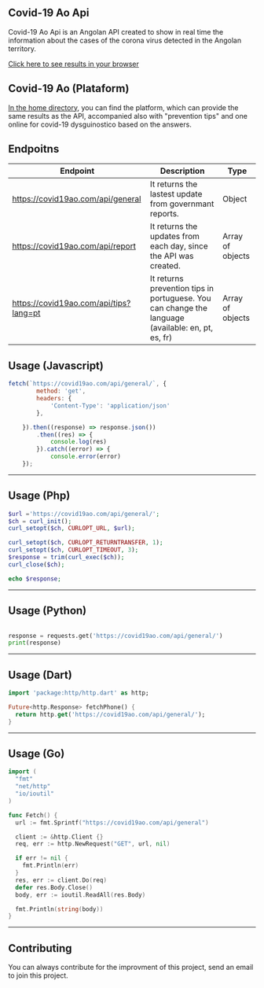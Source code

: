 

## Covid-19 Ao Api

Covid-19 Ao Api is an Angolan API created to show in real time the information about the cases of the corona virus detected in the Angolan territory.

[Click here to see results in your browser](https://covid19ao.com/api/general)

## Covid-19 Ao (Plataform)
[In the home directory](https://covid19ao.com/), you can find the platform, which can provide the same results as the API, accompanied also with "prevention tips" and one online for covid-19 dysguinostico based on the answers.

## Endpoitns
| Endpoint       | Description   | Type     |
| ---            | ---           | ---      | 
| https://covid19ao.com/api/general | It returns the lastest update from governmant reports. | Object |
| https://covid19ao.com/api/report | It returns the updates from each day, since the API was created. | Array of objects |
| https://covid19ao.com/api/tips?lang=pt | It returns prevention tips in portuguese. You can change the language (available: en, pt, es, fr) | Array of objects |

## Usage (Javascript)

```javascript
fetch(`https://covid19ao.com/api/general/`, {
        method: 'get',
        headers: {
            'Content-Type': 'application/json'
        },

    }).then((response) => response.json())
        .then((res) => {
            console.log(res)
        }).catch((error) => {
            console.error(error)
    });
```

---

## Usage (Php)

```php
$url ='https://covid19ao.com/api/general/';
$ch = curl_init();
curl_setopt($ch, CURLOPT_URL, $url);

curl_setopt($ch, CURLOPT_RETURNTRANSFER, 1);
curl_setopt($ch, CURLOPT_TIMEOUT, 3);
$response = trim(curl_exec($ch));
curl_close($ch);

echo $response;
```

---
## Usage (Python)

```python

response = requests.get('https://covid19ao.com/api/general/')
print(response)
```

---
## Usage (Dart)

```dart
import 'package:http/http.dart' as http;

Future<http.Response> fetchPhone() {
  return http.get('https://covid19ao.com/api/general/');
}
```

---
## Usage (Go)

```Go
import (
  "fmt"
  "net/http"
  "io/ioutil"
)

func Fetch() {
  url := fmt.Sprintf("https://covid19ao.com/api/general")

  client := &http.Client {}
  req, err := http.NewRequest("GET", url, nil)

  if err != nil {
    fmt.Println(err)
  }
  res, err := client.Do(req)
  defer res.Body.Close()
  body, err := ioutil.ReadAll(res.Body)

  fmt.Println(string(body))
}
```

---

## Contributing

You can always contribute for the improvment of this project, send an email to join this project.


